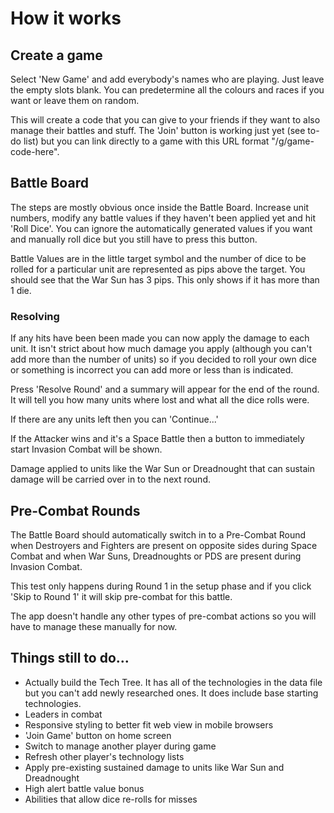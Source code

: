 How it works
============

Create a game
-------------

Select 'New Game' and add everybody's names who are playing. Just leave the empty 
slots blank. You can predetermine all the colours and races if you want or 
leave them on random.

This will create a code that you can give to your friends if they want to also 
manage their battles and stuff. The 'Join' button is working just yet (see to-do 
list) but you can link directly to a game with this URL format "/g/game-code-here".

Battle Board
------------

The steps are mostly obvious once inside the Battle Board. Increase unit numbers, 
modify any battle values if they haven't been applied yet and hit 'Roll Dice'. 
You can ignore the automatically generated values if you want and manually roll 
dice but you still have to press this button.

Battle Values are in the little target symbol and the number of dice to be rolled 
for a particular unit are represented as pips above the target. You should see 
that the War Sun has 3 pips. This only shows if it has more than 1 die.

### Resolving ###

If any hits have been been made you can now apply the damage to each unit. It 
isn't strict about how much damage you apply (although you can't add more than 
the number of units) so if you decided to roll your own dice or something is 
incorrect you can add more or less than is indicated.

Press 'Resolve Round' and a summary will appear for the end of the round. 
It will tell you how many units where lost and what all the dice rolls were.

If there are any units left then you can 'Continue...'

If the Attacker wins and it's a Space Battle then a button to immediately start 
Invasion Combat will be shown.

Damage applied to units like the War Sun or Dreadnought that can sustain damage 
will be carried over in to the next round.


Pre-Combat Rounds
-----------------

The Battle Board should automatically switch in to a Pre-Combat Round when 
Destroyers and Fighters are present on opposite sides during Space Combat and 
when War Suns, Dreadnoughts or PDS are present during Invasion Combat.

This test only happens during Round 1 in the setup phase and if you click 
'Skip to Round 1' it will skip pre-combat for this battle.

The app doesn't handle any other types of pre-combat actions so you will have to 
manage these manually for now.


Things still to do... 
---------------------

* Actually build the Tech Tree. It has all of the technologies in the data file 
  but you can't add newly researched ones. It does include base starting technologies.
* Leaders in combat
* Responsive styling to better fit web view in mobile browsers
* 'Join Game' button on home screen
* Switch to manage another player during game
* Refresh other player's technology lists
* Apply pre-existing sustained damage to units like War Sun and Dreadnought
* High alert battle value bonus
* Abilities that allow dice re-rolls for misses
